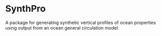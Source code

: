 # SynthPro
A package for generating synthetic vertical profiles of ocean  properties using output from an ocean general circulation model.


